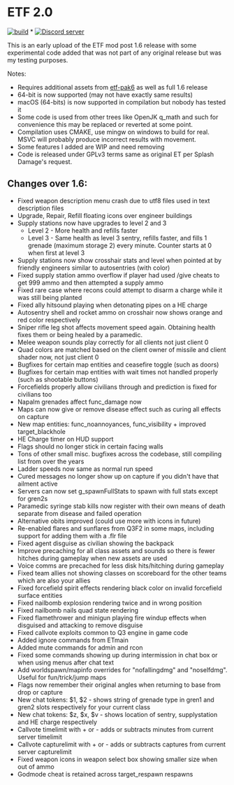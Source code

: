 # ETF 2.0

[![build](https://github.com/etfdevs/ETF/actions/workflows/build.yml/badge.svg)](https://github.com/etfdevs/ETF/actions/workflows/build.yml) * <a href="https://discord.com/channels/253600486219972608/401475882897899523"><img src="https://img.shields.io/discord/253600486219972608?color=7289da&logo=discord&logoColor=white" alt="Discord server" /></a>

This is an early upload of the ETF mod post 1.6 release with some experimental code added that was not part of any original release but was my testing purposes.

Notes:

* Requires additional assets from [etf-pak6](https://github.com/etfdevs/etf-pak6/releases/tag/latest) as well as full 1.6 release
* 64-bit is now supported (may not have exactly same results)
* macOS (64-bits) is now supported in compilation but nobody has tested it
* Some code is used from other trees like OpenJK q_math and such for convenience this may be replaced or reverted at some point.
* Compilation uses CMAKE, use mingw on windows to build for real. MSVC will probably produce incorrect results with movement.
* Some features I added are WIP and need removing
* Code is released under GPLv3 terms same as original ET per Splash Damage's request.


## Changes over 1.6:
* Fixed weapon description menu crash due to utf8 files used in text description files
* Upgrade, Repair, Refill floating icons over engineer buildings
* Supply stations now have upgrades to level 2 and 3
    * Level 2 - More health and refills faster
    * Level 3 - Same health as level 3 sentry, refills faster, and fills 1 grenade (maximum storage 2) every minute. Counter starts at 0 when first at level 3
* Supply stations now show crosshair stats and level when pointed at by friendly engineers similar to autosentries (with color)
* Fixed supply station ammo overflow if player had used /give cheats to get 999 ammo and then attempted a supply ammo
* Fixed rare case where recons could attempt to disarm a charge while it was still being planted
* Fixed ally hitsound playing when detonating pipes on a HE charge
* Autosentry shell and rocket ammo on crosshair now shows orange and red color respectively
* Sniper rifle leg shot affects movement speed again. Obtaining health fixes them or being healed by a paramedic.
* Melee weapon sounds play correctly for all clients not just client 0
* Quad colors are matched based on the client owner of missile and client shader now, not just client 0
* Bugfixes for certain map entities and ceasefire toggle (such as doors)
* Bugfixes for certain map entities with wait times not handled properly (such as shootable buttons)
* Forcefields properly allow civilians through and prediction is fixed for civilians too
* Napalm grenades affect func_damage now
* Maps can now give or remove disease effect such as curing all effects on capture
* New map entities: func_noannoyances, func_visibility + improved target_blackhole
* HE Charge timer on HUD support
* Flags should no longer stick in certain facing walls
* Tons of other small misc. bugfixes across the codebase, still compiling list from over the years
* Ladder speeds now same as normal run speed
* Cured messages no longer show up on capture if you didn't have that ailment active
* Servers can now set g_spawnFullStats to spawn with full stats except for gren2s
* Paramedic syringe stab kills now register with their own means of death separate from disease and failed operation
* Alternative obits improved (could use more with icons in future)
* Re-enabled flares and sunflares from Q3F2 in some maps, including support for adding them with a .flr file
* Fixed agent disguise as civilian showing the backpack
* Improve precaching for all class assets and sounds so there is fewer hitches during gameplay when new assets are used
* Voice comms are precached for less disk hits/hitching during gameplay
* Fixed team allies not showing classes on scoreboard for the other teams which are also your allies
* Fixed forcefield spirit effects rendering black color on invalid forcefield surface entities
* Fixed nailbomb explosion rendering twice and in wrong position
* Fixed nailbomb nails quad state rendering
* Fixed flamethrower and minigun playing fire windup effects when disguised and attacking to remove disguise
* Fixed callvote exploits common to Q3 engine in game code
* Added ignore commands from ETmain
* Added mute commands for admin and rcon
* Fixed some commands showing up during intermission in chat box or when using menus after chat text
* Add worldspawn/mapinfo overrides for "nofallingdmg" and "noselfdmg". Useful for fun/trick/jump maps
* Flags now remember their original angles when returning to base from drop or capture
* New chat tokens: $1, $2 - shows string of grenade type in gren1 and gren2 slots respectively for your current class
* New chat tokens: $z, $x, $v - shows location of sentry, supplystation and HE charge respectively
* Callvote timelimit with + or - adds or subtracts minutes from current server timelimit
* Callvote capturelimit with + or - adds or subtracts captures from current server capturelimit
* Fixed weapon icons in weapon select box showing smaller size when out of ammo
* Godmode cheat is retained across target_respawn respawns